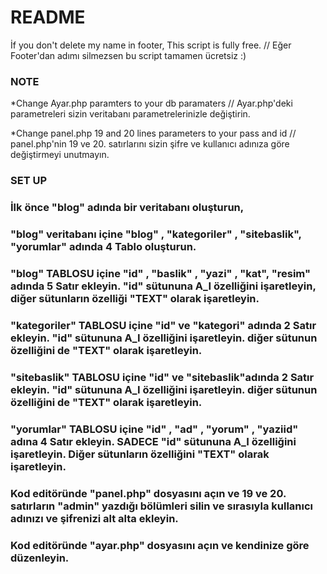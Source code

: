 # README #

İf you don't delete my name in footer, This script is fully free.  // Eğer Footer'dan adımı silmezsen bu script tamamen ücretsiz :)

### NOTE ###

*Change Ayar.php paramters to your db paramaters // Ayar.php'deki parametreleri sizin veritabanı parametrelerinizle değiştirin.

*Change panel.php 19 and 20 lines parameters to your pass and id // panel.php'nin 19 ve 20. satırlarını sizin şifre ve kullanıcı adınıza göre değiştirmeyi unutmayın.

### SET UP ###

 ### İlk önce "blog" adında bir veritabanı oluşturun,
 
 ### "blog" veritabanı içine "blog" , "kategoriler" , "sitebaslik", "yorumlar" adında 4 Tablo oluşturun.
 
 ### "blog" TABLOSU içine "id" , "baslik" , "yazi" , "kat", "resim" adında 5 Satır ekleyin. "id" sütununa A_I özelliğini işaretleyin, diğer sütunların özelliği "TEXT" olarak işaretleyin.  
 
 ### "kategoriler" TABLOSU içine "id" ve "kategori" adında 2 Satır ekleyin. "id" sütununa A_I özelliğini işaretleyin. diğer sütunun özelliğini de "TEXT" olarak işaretleyin.
 
 ### "sitebaslik" TABLOSU içine "id" ve "sitebaslik"adında 2 Satır ekleyin. "id" sütununa A_I özelliğini işaretleyin. diğer sütunun özelliğini de "TEXT" olarak işaretleyin.
 
 ### "yorumlar" TABLOSU içine "id" , "ad" , "yorum" , "yaziid" adına 4 Satır ekleyin. SADECE "id" sütununa A_I özelliğini işaretleyin. Diğer sütunların özelliğini "TEXT" olarak işaretleyin.
 
 ### Kod editöründe "panel.php" dosyasını açın ve 19 ve 20. satırların "admin" yazdığı bölümleri silin ve sırasıyla kullanıcı adınızı ve şifrenizi alt alta ekleyin.
 
 ### Kod editöründe "ayar.php" dosyasını açın ve kendinize göre düzenleyin.
